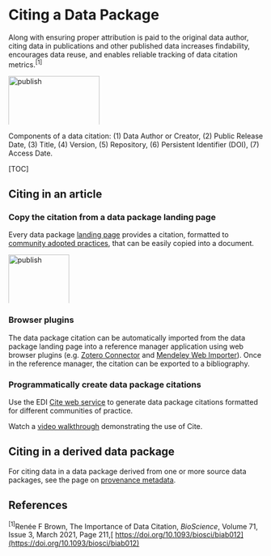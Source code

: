 # Citing a Data Package

Along with ensuring proper attribution is paid to the original data author, citing data in publications and other published data increases findability, encourages data reuse, and enables reliable tracking of data citation metrics.<sup>[1]</sup>

<p style="text-align: left">
    <img alt="publish" src="/static/images/data-citation.png" style="max-height: 10vmin;" height="180"/>
</p>

Components of a data citation: (1) Data Author or Creator, (2) Public Release Date, (3) Title, (4) Version, (5) Repository, (6) Persistent Identifier (DOI), (7) Access Date.

[TOC]

## Citing in an article

### Copy the citation from a data package landing page

Every data package [landing page](/templates/resources/data-package-pages.md) provides a citation, formatted to [community adopted practices](https://doi.org/10.6084/m9.figshare.8441816), that can be easily copied into a document.

<p style="text-align: left">
    <img alt="publish" src="/static/images/copy-citation.png" style="max-height: 10vmin;" height="120"/>
</p>

### Browser plugins

The data package citation can be automatically imported from the data package landing page into a reference manager application using web browser plugins (e.g. [Zotero Connector](https://www.zotero.org/download/connectors) and [Mendeley Web Importer](https://www.mendeley.com/reference-management/web-importer)). Once in the reference manager, the citation can be exported to a bibliography.

### Programmatically create data package citations

Use the EDI [Cite web service](https://github.com/PASTAplus/cite) to generate data package citations formatted for different communities of practice.

Watch a [video walkthrough](https://www.youtube.com/watch?v=7GppJUxCJIU) demonstrating the use of Cite.

## Citing in a derived data package

For citing data in a data package derived from one or more source data packages, see the page on [provenance metadata](/templates/resources/provenance-metadata.md).

## References

<sup>[1]</sup>Renée F Brown, The Importance of Data Citation, _BioScience_, Volume 71, Issue 3, March 2021, Page 211,[ https://doi.org/10.1093/biosci/biab012](https://doi.org/10.1093/biosci/biab012)
